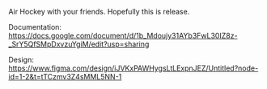 Air Hockey with your friends. Hopefully this is release.


Documentation:
https://docs.google.com/document/d/1b_Mdoujy31AYb3FwL30IZ8z-_SrY5QfSMpDxvzuYgiM/edit?usp=sharing 

Design:
https://www.figma.com/design/iJVKxPAWHygsLtLExpnJEZ/Untitled?node-id=1-2&t=tTCzmv3Z4sMML5NN-1  